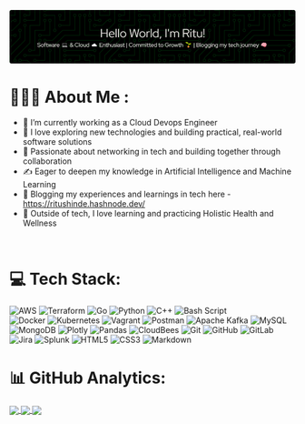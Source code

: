 ![image info](./github-header-image-option2.png)
# 👨🏻‍💻 About Me :
- 🔭 I’m currently working as a Cloud Devops Engineer
- 🌱 I love exploring new technologies and building practical, real-world software solutions
- 👯 Passionate about networking in tech and building together through collaboration
- ✍️ Eager to deepen my knowledge in Artificial Intelligence and Machine Learning
- 💬 Blogging my experiences and learnings in tech here - https://ritushinde.hashnode.dev/
- 🌸 Outside of tech, I love learning and practicing Holistic Health and Wellness


<br>

# 💻 Tech Stack:
![AWS](https://img.shields.io/badge/AWS-%23FF9900.svg?style=for-the-badge&logo=amazon-aws&logoColor=white) 
![Terraform](https://img.shields.io/badge/terraform-%235835CC.svg?style=for-the-badge&logo=terraform&logoColor=white)
![Go](https://img.shields.io/badge/go-%2300ADD8.svg?style=for-the-badge&logo=go&logoColor=white) 
![Python](https://img.shields.io/badge/python-3670A0?style=for-the-badge&logo=python&logoColor=ffdd54)
![C++](https://img.shields.io/badge/c++-%2300599C.svg?style=for-the-badge&logo=c%2B%2B&logoColor=white) 
![Bash Script](https://img.shields.io/badge/bash_script-%23121011.svg?style=for-the-badge&logo=gnu-bash&logoColor=white)  
![Docker](https://img.shields.io/badge/docker-%230db7ed.svg?style=for-the-badge&logo=docker&logoColor=white) 
![Kubernetes](https://img.shields.io/badge/kubernetes-%23326ce5.svg?style=for-the-badge&logo=kubernetes&logoColor=white) 
![Vagrant](https://img.shields.io/badge/vagrant-%231563FF.svg?style=for-the-badge&logo=vagrant&logoColor=white)
![Postman](https://img.shields.io/badge/Postman-FF6C37?style=for-the-badge&logo=postman&logoColor=white) 
![Apache Kafka](https://img.shields.io/badge/Apache%20Kafka-000?style=for-the-badge&logo=apachekafka) 
![MySQL](https://img.shields.io/badge/mysql-4479A1.svg?style=for-the-badge&logo=mysql&logoColor=white) 
![MongoDB](https://img.shields.io/badge/MongoDB-%234ea94b.svg?style=for-the-badge&logo=mongodb&logoColor=white) 
![Plotly](https://img.shields.io/badge/Plotly-%233F4F75.svg?style=for-the-badge&logo=plotly&logoColor=white) 
![Pandas](https://img.shields.io/badge/pandas-%23150458.svg?style=for-the-badge&logo=pandas&logoColor=white) 
![CloudBees](https://img.shields.io/badge/CloudBees-1997B5&?logo=cloudbees&logoColor=white&style=for-the-badge) 
![Git](https://img.shields.io/badge/git-%23F05033.svg?style=for-the-badge&logo=git&logoColor=white) 
![GitHub](https://img.shields.io/badge/github-%23121011.svg?style=for-the-badge&logo=github&logoColor=white) 
![GitLab](https://img.shields.io/badge/gitlab-%23181717.svg?style=for-the-badge&logo=gitlab&logoColor=white) 
![Jira](https://img.shields.io/badge/jira-%230A0FFF.svg?style=for-the-badge&logo=jira&logoColor=white) 
![Splunk](https://img.shields.io/badge/splunk-%23000000.svg?style=for-the-badge&logo=splunk&logoColor=white) 
![HTML5](https://img.shields.io/badge/html5-%23E34F26.svg?style=for-the-badge&logo=html5&logoColor=white) 
![CSS3](https://img.shields.io/badge/css3-%231572B6.svg?style=for-the-badge&logo=css3&logoColor=white) 
![Markdown](https://img.shields.io/badge/markdown-%23000000.svg?style=for-the-badge&logo=markdown&logoColor=white) 


# 📊 GitHub Analytics:
<a href="https://github.com/ritushinde36">
  <img height=200 align="center" src="https://nirzak-streak-stats.vercel.app?user=ritushinde36&theme=radical&layout=compact"/>
</a>
<!-- [![GitHub Streak](https://nirzak-streak-stats.vercel.app?user=ritushinde36&theme=radical)](https://git.io/streak-stats) -->
<a href="https://github.com/ritushinde36">
  <img height=200 align="center" src="https://github-readme-stats.vercel.app/api?username=ritushinde36&theme=radical"/>
</a>
<a href="https://github.com/ritushinde36">
  <img height=200 align="center" src="https://github-readme-stats.vercel.app/api/top-langs?username=ritushinde36&&theme=radical&hide_border=false&layout=compact&langs_count=8&card_width=300" />
</a>

